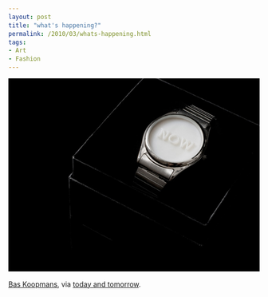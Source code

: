 ```yaml
---
layout: post
title: "what's happening?"
permalink: /2010/03/whats-happening.html
tags:
- Art
- Fashion
---
```



![Now Watch](/assets/2010/now.jpg)

[Bas Koopmans](http://www.baster.nl/), via [today and tomorrow](http://www.todayandtomorrow.net/2010/03/24/baster/).